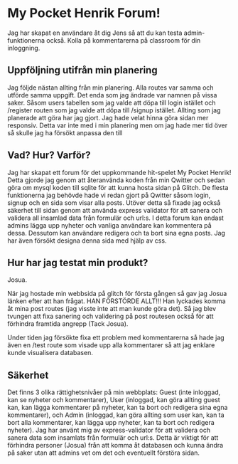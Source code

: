 # My Pocket Henrik Forum!
Jag har skapat en användare åt dig Jens så att du kan testa admin-funktionerna också.
Kolla på kommentarerna på classroom för din inloggning.

## Uppföljning utifrån min planering
Jag följde nästan allting från min planering. Alla routes var samma och utförde samma uppgift. Det enda som jag ändrade var namnen på vissa saker. Såsom users tabellen som jag valde att döpa till login istället och /register routen som jag valde att döpa till /signup istället. Allting som jag planerade att göra har jag gjort. Jag hade velat hinna göra sidan mer responsiv. Detta var inte med i min planering men om jag hade mer tid över så skulle jag ha försökt anpassa den till 

## Vad? Hur? Varför?
Jag har skapat ett forum för det uppkommande hit-spelet My Pocket Henrik! Detta gjorde jag genom att återanvända koden från min Qwitter och sedan göra om mysql koden till sqlite för att kunna hosta sidan på Glitch. De flesta funktionerna jag behövde hade vi redan gjort på Qwitter såsom login, signup och en sida som visar alla posts. Utöver detta så fixade jag också säkerhet till sidan genom att använda express validator för att sanera och validera all insamlad data från formulär och url:s. I detta forum kan endast admins lägga upp nyheter och vanliga användare kan kommentera på dessa. Dessutom kan användare redigera och ta bort sina egna posts. Jag har även försökt designa denna sida med hjälp av css. 

## Hur har jag testat min produkt?
Josua.

När jag hostade min webbsida på glitch för första gången så gav jag Josua länken efter att han frågat. HAN FÖRSTÖRDE ALLT!!! Han lyckades komma åt mina post routes (jag visste inte att man kunde göra det). Så jag blev tvungen att fixa sanering och validering på post routesen också för att förhindra framtida angrepp (Tack Josua).

Under tiden jag försökte fixa ett problem med kommentarerna så hade jag även en /test route som visade upp alla kommentarer så att jag enklare kunde visualisera databasen.

## Säkerhet
Det finns 3 olika rättighetsnivåer på min webbplats: Guest (inte inloggad, kan se nyheter och kommentarer), User (inloggad, kan göra allting guest kan, kan lägga kommentarer på nyheter, kan ta bort och redigera sina egna kommentarer), och Admin (inloggad, kan göra allting som user kan, kan ta bort alla kommentarer, kan lägga upp nyheter, kan ta bort och redigera nyheter). Jag har använt mig av express-validator för att validera och sanera data som insamlats från formulär och url:s. Detta är viktigt för att förhindra personer (Josua) från att komma åt databasen och kunna ändra på saker utan att admins vet om det och eventuellt förstöra sidan.